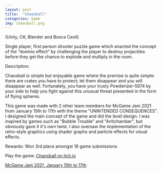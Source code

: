 ```yaml
---
layout: post
title:  "Chaosball"
categories: Game
img: chaosball.png
---
```

(Unity, C#, Blender and Bosca Ceoil)

Single player, first person shooter puzzle game which enacted the concept of the “domino effect” by challenging the player to destroy projectiles before they get the chance to explode and multiply in the room.

Description:

Chaosball is simple but enjoyable game where the premise is quite simple: there are crates you have to protect; let them disappear and you will disappear as well. Fortunately, you have your trusty Powderizer-5874 by your side to help you fight against this unusual threat presented in the form of flying spheres.

This game was made with 2 other team members for McGame Jam 2021 from January 15th to 17th with the theme "UNINTENDED CONSEQUENCES". I designed the main concept of the game and did the level design. I was inspired by games such as "Bubble Trouble" and "Antichamber", but obviously gave it it's own twist. I also oversaw the implementation of the retro-style graphics using shader graphs and particle effects for visual effects. 

Rewards: Won 3rd place amongst 18 game submissions

Play the game: [Chaosball on itch.io](https://vanctardi.itch.io/chaosball)

[McGame Jam 2021, January 15th to 17th](https://itch.io/jam/mcgame-jam-2021)